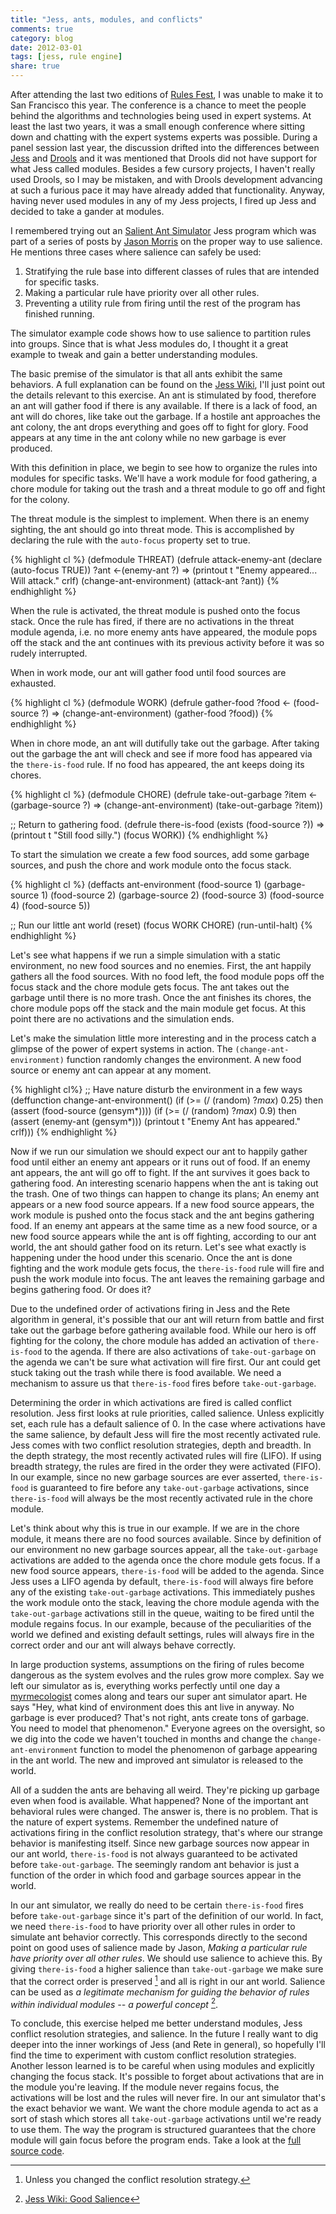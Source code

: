 ```yaml
---
title: "Jess, ants, modules, and conflicts"
comments: true
category: blog
date: 2012-03-01
tags: [jess, rule engine]
share: true
---
```


After attending the last two editions of [Rules Fest](http://rulesfest.org), I was unable to make it to San Francisco this year. The conference is a chance to meet the people behind the algorithms and technologies being used in expert systems. At least the last two years, it was a small enough conference where sitting down and chatting with the expert systems experts was possible. During a panel session last year, the discussion drifted into the differences between [Jess](http://www.jessrules.com/) and [Drools](http://www.jboss.org/drools) and it was mentioned that Drools did not have support for what Jess called modules. Besides a few cursory projects, I haven't really used Drools, so I may be mistaken, and with Drools development advancing at such a furious pace it may have already added that functionality. Anyway, having never used modules in any of my Jess projects, I fired up Jess and decided to take a gander at modules.

<!-- more -->

I remembered trying out an [Salient Ant Simulator](http://www.jessrules.com/jesswiki/view?SalientAntSimulator) Jess program which was part of a series of posts by [Jason Morris](http://zen-of-jess.blogspot.com/) on the proper way to use salience. He mentions three cases where salience can safely be used:

 1. Stratifying the rule base into different classes of rules that are intended for specific tasks.
 2. Making a particular rule have priority over all other rules.
 3. Preventing a utility rule from firing until the rest of the program has finished running.

The simulator example code shows how to use salience to partition rules into groups. Since that is what Jess modules do, I thought it a great example to tweak and gain a better understanding modules.

The basic premise of the simulator is that all ants exhibit the same behaviors. A full explanation can be found on the [Jess Wiki][good salience], I'll just point out the details relevant to this exercise. An ant is stimulated by food, therefore an ant will gather food if there is any available. If there is a lack of food, an ant will do chores, like take out the garbage. If a hostile ant approaches the ant colony, the ant drops everything and goes off to fight for glory. Food appears at any time in the ant colony while no new garbage is ever produced.

With this definition in place, we begin to see how to organize the rules into modules for specific tasks. We'll have a work module for food gathering, a chore module for taking out the trash and a threat module to go off and fight for the colony.

The threat module is the simplest to implement. When there is an enemy sighting, the ant should go into threat mode. This is accomplished by declaring the rule with the ```auto-focus``` property set to true.

{% highlight cl %}
(defmodule THREAT)
(defrule attack-enemy-ant
    (declare (auto-focus TRUE))
    ?ant <-(enemy-ant ?)
    =>
    (printout t "Enemy appeared... Will attack." crlf)
    (change-ant-environment)
    (attack-ant ?ant))
{% endhighlight %}

When the rule is activated, the threat module is pushed onto the focus stack. Once the rule has fired, if there are no activations in the threat module agenda, i.e. no more enemy ants have appeared, the module pops off the stack and the ant continues with its previous activity before it was so rudely interrupted.

When in work mode, our ant will gather food until food sources are exhausted.

{% highlight cl %}
(defmodule WORK)
(defrule gather-food
    ?food <- (food-source ?)
    =>
    (change-ant-environment)
    (gather-food ?food))
{% endhighlight %}

When in chore mode, an ant will dutifully take out the garbage. After taking out the garbage the ant will check and see if more food has appeared via the ```there-is-food``` rule. If no food has appeared, the ant keeps doing its chores.

{% highlight cl %}
(defmodule CHORE)
(defrule take-out-garbage
    ?item <-(garbage-source ?)
    =>
    (change-ant-environment)
    (take-out-garbage ?item))

;; Return to gathering food.
(defrule there-is-food
    (exists (food-source ?))
    =>
    (printout t "Still food silly.")
    (focus WORK))
{% endhighlight %}

To start the simulation we create a few food sources, add some garbage sources, and push the chore and work module onto the focus stack.

{% highlight cl %}
(deffacts ant-environment
    (food-source 1)
    (garbage-source 1)
    (food-source 2)
    (garbage-source 2)
    (food-source 3)
    (food-source 4)
    (food-source 5))

;; Run our little ant world
(reset)
(focus WORK CHORE)
(run-until-halt)
{% endhighlight %}

Let's see what happens if we run a simple simulation with a static environment, no new food sources and no enemies.
First, the ant happily gathers all the food sources. With no food left, the food module pops off the focus stack and the chore module gets focus. The ant takes out the garbage until there is no more trash. Once the ant finishes its chores, the chore module pops off the stack and the main module get focus. At this point there are no activations and the simulation ends.

Let's make the simulation little more interesting and in the process catch a glimpse of the power of expert systems in action. The ```(change-ant-environment)``` function randomly changes the environment. A new food source or enemy ant can appear at any moment.

{% highlight cl%}
;; Have nature disturb the environment in a few ways
(deffunction change-ant-environment()
    (if (>= (/ (random) ?*max*) 0.25) then
        (assert (food-source (gensym*))))
    (if (>= (/ (random) ?*max*) 0.9) then
        (assert (enemy-ant (gensym*)))
        (printout t "Enemy Ant has appeared." crlf)))
{% endhighlight %}

Now if we run our simulation we should expect our ant to happily gather food until either an enemy ant appears or it runs out of food.
If an enemy ant appears, the ant will go off to fight. If the ant survives it goes back to gathering food.
An interesting scenario happens when the ant is taking out the trash.
One of two things can happen to change its plans; An enemy ant appears or a new food source appears.
If a new food source appears, the work module is pushed onto the focus stack and the ant begins gathering food.
If an enemy ant appears at the same time as a new food source, or a new food source appears while the ant is off fighting, according to our ant world, the ant should gather food on its return. Let's see what exactly is happening under the hood under this scenario. Once the ant is done fighting and the work module gets focus, the ```there-is-food``` rule will fire and push the work module into focus. The ant leaves the remaining garbage and begins gathering food. Or does it?

Due to the undefined order of activations firing in Jess and the Rete algorithm in general, it's possible that our ant will return from battle and first take out the garbage before gathering available food. While our hero is off fighting for the colony, the chore module has added an activation of ```there-is-food``` to the agenda. If there are also activations of ```take-out-garbage``` on the agenda we can't be sure what activation will fire first. Our ant could get stuck taking out the trash while there is food available. We need a mechanism to assure us that ```there-is-food``` fires before ```take-out-garbage```.

Determining the order in which activations are fired is called conflict resolution. Jess first looks at rule priorities, called salience.  Unless explicitly set, each rule has a default salience of 0. In the case where activations have the same salience, by default Jess will fire the most recently activated rule. Jess comes with two conflict resolution strategies, depth and breadth. In the depth strategy, the most recently activated rules will fire (LIFO). If using breadth strategy, the rules are fired in the order they were activated (FIFO).
In our example, since no new garbage sources are ever asserted, ```there-is-food``` is guaranteed to fire before any ```take-out-garbage``` activations, since ```there-is-food``` will always be the most recently activated rule in the chore module.

Let's think about why this is true in our example. If we are in the chore module, it means there are no food sources available. Since by definition of our environment no new garbage sources appear, all the ```take-out-garbage``` activations are added to the agenda once the chore module gets focus. If a new food source appears, ```there-is-food``` will be added to the agenda. Since Jess uses a LIFO agenda by default, ```there-is-food``` will always fire before any of the existing ```take-out-garbage``` activations. This immediately pushes the work module onto the stack, leaving the chore module agenda with the ```take-out-garbage``` activations still in the queue, waiting to be fired until the module regains focus. In our example, because of the peculiarities of the world we defined and existing default settings, rules will always fire in the correct order and our ant will always behave correctly.

In large production systems, assumptions on the firing of rules become dangerous as the system evolves and the rules grow more complex. Say we left our simulator as is, everything works perfectly until one day a [myrmecologist] comes along and tears our super ant simulator apart. He says "Hey, what kind of environment does this ant live in anyway. No garbage is ever produced? That's not right, ants create tons of garbage. You need to model that phenomenon." Everyone agrees on the oversight, so we dig into the code we haven't touched in months and change the ```change-ant-environment``` function to model the phenomenon of garbage appearing in the ant world. The new and improved ant simulator is released to the world.

All of a sudden the ants are behaving all weird. They're picking up garbage even when food is available. What happened? None of the important ant behavioral rules were changed. The answer is, there is no problem. That is the nature of expert systems. Remember the undefined nature of activations firing in the conflict resolution strategy, that's where our strange behavior is manifesting itself. Since new garbage sources now appear in our ant world, ```there-is-food``` is not always guaranteed to be activated before ```take-out-garbage```. The seemingly random ant behavior is just a function of the order in which food and garbage sources appear in the world.

In our ant simulator, we really do need to be certain ```there-is-food``` fires before ```take-out-garbage``` since it's part of the definition of our world. In fact, we need ```there-is-food``` to have priority over all other rules in order to simulate ant behavior correctly. This corresponds directly to the second point on good uses of salience made by Jason, _Making a particular rule have priority over all other rules_. We should use salience to achieve this. By giving ```there-is-food``` a higher salience than ```take-out-garbage``` we make sure that the correct order is preserved [^1] and all is right in our ant world. Salience can be used as _a legitimate mechanism for guiding the behavior of rules within individual modules -- a powerful concept_ [^2].

To conclude, this exercise helped me better understand modules, Jess conflict resolution strategies, and salience. In the future I really want to dig deeper into the inner workings of Jess (and Rete in general), so hopefully I'll find the time to experiment with custom conflict resolution strategies. Another lesson learned is to be careful when using modules and explicitly changing the focus stack. It's possible to forget about activations that are in the module you're leaving. If the module never regains focus, the activations will be lost and the rules will never fire. In our ant simulator that's the exact behavior we want. We want the chore module agenda to act as a sort of stash which stores all ```take-out-garbage``` activations until we're ready to use them. The way the program is structured guarantees that the chore module will gain focus before the program ends. Take a look at the [full source code][simulator source].

[good salience]: http://www.jessrules.com/jesswiki/view?GoodSalience "Jess Wiki: Good Salience"
[myrmecologist]: http://en.wikipedia.org/wiki/Myrmecology
[simulator source]: https://gist.github.com/2212515
[^1]: Unless you changed the conflict resolution strategy.
[^2]:[Jess Wiki: Good Salience][good salience]
